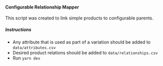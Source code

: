 #### Configurable Relationship Mapper
This script was created to link simple products to configurable parents.

##### Instructions
- Any attribute that is used as part of a variation should be added to `data/attributes.csv`
- Desired product relations should be added to `data/relationships.csv`
- Run `yarn dev`
